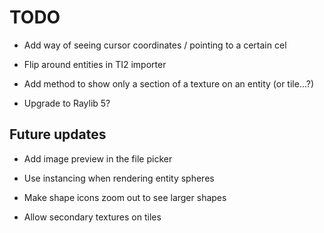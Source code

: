 # TODO

- Add way of seeing cursor coordinates / pointing to a certain cel

- Flip around entities in TI2 importer

- Add method to show only a section of a texture on an entity (or tile...?)

- Upgrade to Raylib 5?

## Future updates

- Add image preview in the file picker

- Use instancing when rendering entity spheres

- Make shape icons zoom out to see larger shapes

- Allow secondary textures on tiles
